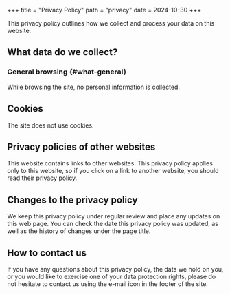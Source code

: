 +++
title = "Privacy Policy"
path = "privacy"
date = 2024-10-30
+++

This privacy policy outlines how we collect and process your data on this website.

## What data do we collect?

### General browsing {#what-general}

While browsing the site, no personal information is collected.

## Cookies

The site does not use cookies.

## Privacy policies of other websites

This website contains links to other websites. This privacy policy applies only to this website, so if you click on a link to another website, you should read their privacy policy.

## Changes to the privacy policy

We keep this privacy policy under regular review and place any updates on this web page. You can check the date this privacy policy was updated, as well as the history of changes under the page title.

## How to contact us

If you have any questions about this privacy policy, the data we hold on you, or you would like to exercise one of your data protection rights, please do not hesitate to contact us using the e-mail icon in the footer of the site.

